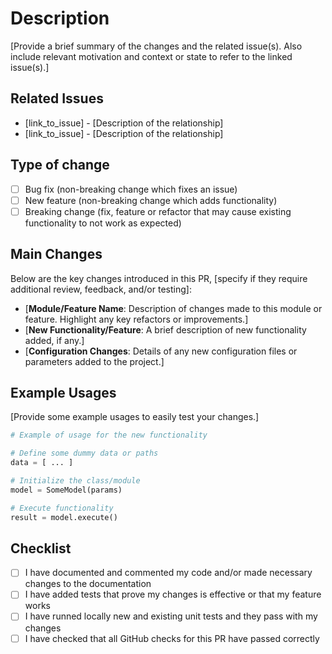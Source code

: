 # Description

[Provide a brief summary of the changes and the related issue(s). Also include relevant motivation and context or state to refer to the linked issue(s).]

## Related Issues
- [link_to_issue] - [Description of the relationship]
- [link_to_issue] - [Description of the relationship]

## Type of change

- [ ] Bug fix (non-breaking change which fixes an issue)
- [ ] New feature (non-breaking change which adds functionality)
- [ ] Breaking change (fix, feature or refactor that may cause existing functionality to not work as expected)

## Main Changes

Below are the key changes introduced in this PR, [specify if they require additional review, feedback, and/or testing]:

- [**Module/Feature Name**: Description of changes made to this module or feature. Highlight any key refactors or improvements.]
- [**New Functionality/Feature**: A brief description of new functionality added, if any.]
- [**Configuration Changes**: Details of any new configuration files or parameters added to the project.]

## Example Usages

[Provide some example usages to easily test your changes.]

```python
# Example of usage for the new functionality

# Define some dummy data or paths
data = [ ... ]

# Initialize the class/module
model = SomeModel(params)

# Execute functionality
result = model.execute()
```

## Checklist

- [ ] I have documented and commented my code and/or made necessary changes to the documentation
- [ ] I have added tests that prove my changes is effective or that my feature works
- [ ] I have runned locally new and existing unit tests and they pass with my changes
- [ ] I have checked that all GitHub checks for this PR have passed correctly
